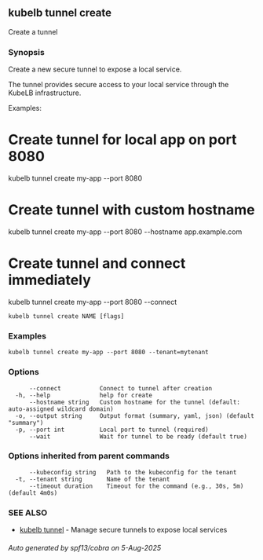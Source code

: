## kubelb tunnel create

Create a tunnel

### Synopsis

Create a new secure tunnel to expose a local service.

The tunnel provides secure access to your local service through the KubeLB infrastructure.

Examples:
  # Create tunnel for local app on port 8080
  kubelb tunnel create my-app --port 8080

  # Create tunnel with custom hostname
  kubelb tunnel create my-app --port 8080 --hostname app.example.com

  # Create tunnel and connect immediately
  kubelb tunnel create my-app --port 8080 --connect


```
kubelb tunnel create NAME [flags]
```

### Examples

```
kubelb tunnel create my-app --port 8080 --tenant=mytenant
```

### Options

```
      --connect           Connect to tunnel after creation
  -h, --help              help for create
      --hostname string   Custom hostname for the tunnel (default: auto-assigned wildcard domain)
  -o, --output string     Output format (summary, yaml, json) (default "summary")
  -p, --port int          Local port to tunnel (required)
      --wait              Wait for tunnel to be ready (default true)
```

### Options inherited from parent commands

```
      --kubeconfig string   Path to the kubeconfig for the tenant
  -t, --tenant string       Name of the tenant
      --timeout duration    Timeout for the command (e.g., 30s, 5m) (default 4m0s)
```

### SEE ALSO

* [kubelb tunnel](kubelb_tunnel.md)	 - Manage secure tunnels to expose local services

###### Auto generated by spf13/cobra on 5-Aug-2025
